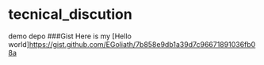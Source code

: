 # tecnical_discution
demo depo
###Gist
Here is my [Hello world]https://gist.github.com/EGoliath/7b858e9db1a39d7c96671891036fb08a

